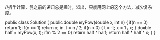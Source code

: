 //折半计算，我之前的递归总是超时，溢出，只能用网上的这个方法，减少复杂度。

public class Solution {
    public double myPow(double x, int n) {
        if(n == 0) return 1;
        if(n == 1) return x;
        int t = n / 2;
        if(n < 0) {
            t = -t;
            x = 1 / x;
        }
        double half = myPow(x, t);
        if(n % 2 == 0) return half * half;
        return half * half * x;
    }
}